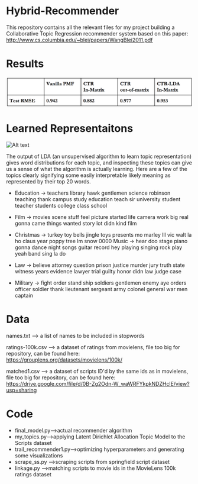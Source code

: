 # Hybrid-Recommender

This repository contains all the relevant files for my project building a Collaborative Topic Regression recommender system based on
this paper: http://www.cs.columbia.edu/~blei/papers/WangBlei2011.pdf

Results
=====
![Alt text](/images/rec_results.png?raw=true)

Learned Representaitons
=====
![Alt text](/images/lda_viz.png?raw=true "Visualization of Movievecs")

The output of LDA (an unsupervised algorithm to learn topic representation) gives word distributions for each topic, and inspecting these topics can give us a sense of what the algorithm is actually learning. Here are a few of the topics clearly signifying some easily interpretable likely meaning as represented by their top 20 words.

* Education → teachers library hawk gentlemen science robinson teaching thank campus study education teach sir university student teacher students college class school

* Film → movies scene stuff feel picture started life camera work big real gonna came things wanted story lot didn kind film

* Christmas → turkey toy bells jingle toys presents mo marley lll vic walt la ho claus year poppy tree lm snow 0000 Music → hear doo stage piano gonna dance night songs guitar record hey playing singing rock play yeah band sing la do

* Law → believe attorney question prison justice murder jury truth state witness years evidence lawyer trial guilty honor didn law judge case

* Military → fight order stand ship soldiers gentlemen enemy aye orders officer soldier thank lieutenant sergeant army colonel general war men captain



Data
=====
names.txt --> a list of names to be included in stopwords

ratings-100k.csv --> a dataset of ratings from movielens, file too big for repository, can be found here: https://grouplens.org/datasets/movielens/100k/

matched1.csv --> a dataset of scripts ID'd by the same ids as in movielens, file too big for repository, can be found here:
https://drive.google.com/file/d/0B-Zg2Odn-W_waWRFYkpkNDZHclE/view?usp=sharing


Code
=====
* final_model.py-->actual recommender algorithm
* my_topics.py-->applying Latent Dirichlet Allocation Topic Model to the Scripts dataset
* trail_recommender1.py-->optimizing hyperparameters and generating some visualizations
* scrape_ss.py -->scraping scripts from springfield script dataset
* linkage.py -->matching scripts to movie ids in the MovieLens 100k ratings dataset

